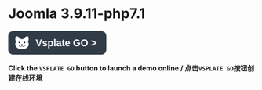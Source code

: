 # Joomla 3.9.11-php7.1

<a href="https://www.vsplate.com/?docker-compose=https://github.com/vsplate/dcenvs/joomla/3.9.11-php7.1"><img alt="VSPLATE GO" src="https://raw.githubusercontent.com/vsplate/images/master/vsgo_btn.png" width="200px"></a>

**Click the `VSPLATE GO` button to launch a demo online / 点击`VSPLATE GO`按钮创建在线环境**